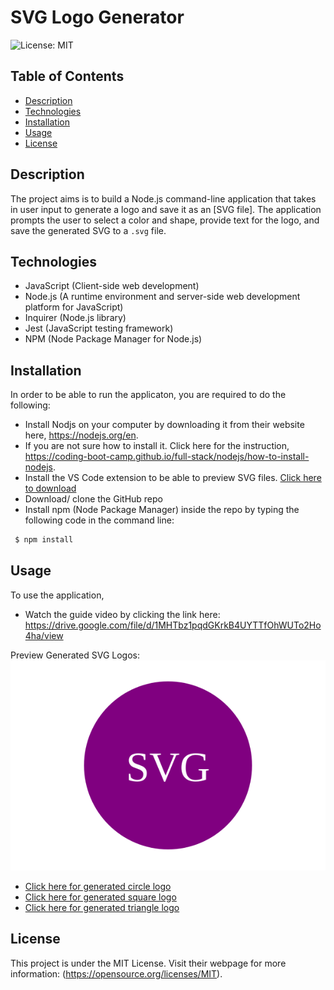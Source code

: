 # SVG Logo Generator
 ![License: MIT](https://img.shields.io/badge/License-MIT-yellow.svg)

## Table of Contents

- [Description](#description)
- [Technologies](#technologies)
- [Installation](#installation)
- [Usage](#usage)
- [License](#license)

## Description

The project aims is to build a Node.js command-line application that takes in user input to generate a logo and save it as an [SVG file]. The application prompts the user to select a color and shape, provide text for the logo, and save the generated SVG to a `.svg` file.


## Technologies

- JavaScript (Client-side web development)
- Node.js (A runtime environment and server-side web development platform for JavaScript)
- Inquirer (Node.js library)
- Jest (JavaScript testing framework)
- NPM (Node Package Manager for Node.js)


## Installation

In order to be able to run the applicaton, you are required to do the following:

- Install Nodjs on your computer by downloading it from their website here, https://nodejs.org/en.
- If you are not sure how to install it. Click here for the instruction, https://coding-boot-camp.github.io/full-stack/nodejs/how-to-install-nodejs.
- Install the VS Code extension to be able to preview SVG files. [Click here to download](https://marketplace.visualstudio.com/items?itemName=jock.svg)
- Download/ clone the GitHub repo 
- Install npm (Node Package Manager) inside the repo by typing the following code in the command line:
```bash
 $ npm install
 ```


## Usage

To use the application,
- Watch the guide video by clicking the link here: https://drive.google.com/file/d/1MHTbz1pqdGKrkB4UYTTfOhWUTo2Ho4ha/view


Preview Generated SVG Logos:
![Generated SVG Logo](./examples/logo.svg)
* [Click here for generated circle logo](./examples/circle-logo.svg)
* [Click here for generated square logo](./examples/square-logo.svg)
* [Click here for generated triangle logo](./examples/triangle-logo.svg)


## License

This project is under the MIT License. Visit their webpage for more information: (https://opensource.org/licenses/MIT).


